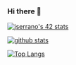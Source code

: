 ### Hi there 👋

<!--
**j53rran0/j53rran0** is a ✨ _special_ ✨ repository because its `README.md` (this file) appears on your GitHub profile.

Here are some ideas to get you started:

- 🌱 I’m currently learning ...
- 👯 I’m looking to collaborate on ...
- 🤔 I’m looking for help with ...
- 💬 Ask me about ...
- 📫 How to reach me: ...
- 😄 Pronouns: ...
- ⚡ Fun fact: ...
-->

[![jserrano's 42 stats](https://badge42.herokuapp.com/api/stats/jserrano)](https://github.com/JaeSeoKim/badge42)

[![github stats](https://github-readme-stats.vercel.app/api?username=jserrano&count_private=true&show_icons=true&theme=gruvbox)](https://github.com/j53rran0/github-readme-stats)

[![Top Langs](https://github-readme-stats.vercel.app/api/top-langs/?username=j53rran0&layout=compact)](https://github.com/j53rran0/github-readme-stats)
